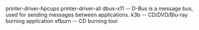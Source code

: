 printer-driver-hpcups
printer-driver-all
dbus-x11 -- D-Bus is a message bus, used for sending messages between applications.
k3b -- CD/DVD/Blu-ray burning application
xfburn -- CD burning tool